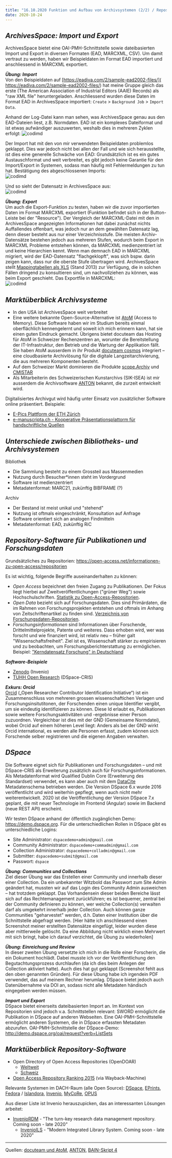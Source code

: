 ```yaml
---
title: "16.10.2020 Funktion und Aufbau von Archivsystemen (2/2) / Repository-Software für Publikationen und Forschungsdaten"
date: 2020-10-24
---
```


## *ArchivesSpace: Import und Export*

ArchivesSpace bietet eine OAI-PMH-Schnittstelle sowie dateibasierten Import und Export in diversen Formaten (EAD, MARCXML, CSV). Um damit vertraut zu werden, haben wir Beispieldaten im Format EAD importiert und anschliessend in MARCXML exportiert.  

***Übung: Import***  
Von den Beispieldaten auf [https://eadiva.com/2/sample-ead2002-files/]( https://eadiva.com/2/sample-ead2002-files/) hat meine Gruppe gleich das erste (The American Association of Industrial Editors (AAIE) Records) als "raw XML file" heruntergeladen. Anschliessend wurden diese Daten im Format EAD in ArchivesSpace importiert: `Create` > `Background Job` > `Import Data`.  

Anhand der Log-Datei kann man sehen, was ArchivesSpace genau aus den EAD-Dateien liest, z.B. Normdaten. EAD ist ein komplexes Dateiformat und ist etwas aufwändiger auszuwerten, weshalb dies in mehreren Zyklen erfolgt:
![codimd]({{site.baseurl}}/images/archivesspace-log.png)  

Der Import hat mit den von mir verwendeten Beispieldaten problemlos geklappt. Dies war jedoch nicht bei allen der Fall und wie sich herausstellte, ist dies eine generelle Schwäche von EAD: Grundsätzlich ist es ein gutes Austauschformat und weit verbreitet, es gibt jedoch keine Garantie für den Import/Export in Systemen, sodass man häufig mit Fehlermeldungen zu tun hat. Bestätigung des abgeschlossenen Imports:  
![codimd]({{site.baseurl}}/images/archivesspace-job.png)  

Und so sieht der Datensatz in ArchivesSpace aus:  
![codimd]({{site.baseurl}}/images/archivesspace-import.png)  

***Übung: Export***  
Um auch die Export-Funktion zu testen, haben wir die zuvor importierten Daten im Format MARCXML exportiert (Funktion befindet sich in der Button-Leiste bei der "Resource"). Der Vergleich der MARCXML-Datei mit den in ArchivesSpace angezeigten Informationen hat dabei zunächst nichts Auffallendes offenbart, was jedoch nur an dem gewählten Datensatz lag, denn dieser besteht aus nur einer Verzeichnisstufe. Die meisten Archiv-Datensätze bestehen jedoch aus mehreren Stufen, wodurch beim Export in MARCXML Probleme entstehen können, da MARCXML medienzentriert ist und keine Hierarchien kennt. Wenn man demnach EAD in MARCXML migriert, wird der EAD-Datensatz "flachgeklopft", was sich bspw. darin zeigen kann, dass nur die oberste Stufe übertragen wird. ArchivesSpace stellt [Mappingtabellen als XLS]( https://archivesspace.org/using-archivesspace/migration-tools-and-data-mapping) (Stand 2013) zur Verfügung, die in solchen Fällen dringend zu konsultieren sind, um nachvollziehen zu können, was beim Export geschieht. Das Exportfile in MARCXML:  
![codimd]({{site.baseurl}}/images/archivesspace-export.png)  

## *Marktüberblick Archivsysteme*  

* In den USA ist ArchivesSpace weit verbreitet
* Eine weitere bekannte Open-Source-Alternative ist [AtoM]( https://www.accesstomemory.org) (Access to Memory). Diese Software haben wir im Studium bereits einmal oberflächlich kennengelernt und soweit ich mich erinnern kann, hat sie einen guten Eindruck gemacht. Übrigens bietet docuteam das Hosting für AtoM in Schweizer Rechenzentren an, worunter die Bereitstellung der IT-Infrastruktur, den Betrieb und die Wartung der Applikation fällt. Sie haben AtoM ausserdem in ihr Produkt [docuteam cosmos]( https://www.docuteam.ch/angebot/digitales-archiv-docuteam-cosmos/) integriert – eine cloudbasierte Archivlösung für die digitale Langzeitarchivierung, die aus mehreren Komponenten besteht.
* Auf dem Schweizer Markt dominieren die Produkte [scope.Archiv](http://www.scope.ch) und [CMISTAR](https://www.cmiag.ch/cmistar)
* Als Mitarbeiterin des Schweizerischen Kunstarchivs (SIK-ISEA) ist mir ausserdem die Archivsoftware [ANTON]( https://www.anton.ch) bekannt, die zurzeit entwickelt wird. 

Digitalisiertes Archivgut wird häufig unter Einsatz von zusätzlicher Software online präsentiert. Beispiele:
* [E-Pics Plattform der ETH Zürich](https://www.e-pics.ethz.ch)
* [e-manuscripta.ch - Kooperative Präsentationsplattorm für handschriftliche Quellen](http://www.e-manuscripta.ch)

## *Unterschiede zwischen Bibliotheks- und Archivsystemen*  
 
Bibliothek  
* Die Sammlung besteht zu einem Grossteil aus Massenmedien
* Nutzung durch Besucher*innen steht im Vordergrund
* Software ist medienzentriert
* Metadatenformat: MARC21, zukünftig BIBFRAME (?)

Archiv
* Der Bestand ist meist unikal und "stehend"
* Nutzung ist oftmals eingeschränkt, Konsultation auf Anfrage
* Software orientiert sich an analogen Findmitteln
* Metadatenformat: EAD, zukünftig RiC

## *Repository-Software für Publikationen und Forschungsdaten*

Grundsätzliches zu Repositorien: https://open-access.net/informationen-zu-open-access/repositorien 

Es ist wichtig, folgende Begriffe auseinanderhalten zu können:  
* *Open Access* bezeichnet den freien Zugang zu Publikationen. Der Fokus liegt hierbei auf Zweitveröffentlichungen ("grüner Weg") sowie Hochschulschriften. [Statistik zu Open-Access-Repositorien]( https://v2.sherpa.ac.uk/view/repository_visualisations/1.html).
* *Open Data* bezieht sich auf Forschungsdaten. Dies sind Primärdaten, die im Rahmen von Forschungsprojekten entstehen und oftmals im Anhang von Zeitschriftenartikel zu finden sind. [Verzeichnis von Forschungsdaten-Repositorien]( https://www.re3data.org/search?query=).
* *Forschungsinformationen* sind Informationen über Forschende, Drittelmittelprojekte, Patente und weiteres. Dass erhoben wird, wer was forscht und wie finanziert wird, ist relativ neu – früher galt "Wissenschaftsfreiheit". Ziel ist es, Wissenschaft stärker zu empirisieren und zu beobachten, um Forschungsberichterstattung zu ermöglichen. Beispiel: ["Kerndatensatz Forschung" in Deutschland](https://kerndatensatz-forschung.de/version1/technisches_datenmodell/ER-Modell.html)

***Software-Beispiele***   
* [Zenodo](https://zenodo.org) (Invenio)
* [TUHH Open Research](https://tore.tuhh.de) (DSpace-CRIS)

***Exkurs: Orcid***  
[Orcid](https://orcid.org) („Open Researcher Contributor Identification Initiative“) ist ein Zusammenschluss von mehreren grossen wissenschaftichen Verlagen und Forschungsinsitutitonen, der Forschenden einen unique Identifier vergibt, um sie eindeutig identifizieren zu können. Diese Id erlaubt es, Publikationen sowie weitere Forschungsaktivitäten und -ergebnisse einer Person zuzuordnen. Vergleichbar ist dies mit der GND (Gemeinsame Normdatei), wobei Orcid auf einem höheren Level liegt: Anders als bei der GND wirkt Orcid international, es werden alle Personen erfasst, zudem können sich Forschende selber registrieren und die eigenen Angaben verwalten. 

## *DSpace*  
Die Software eignet sich für Publikationen und Forschungsdaten – und mit DSpace-CRIS als Erweiterung zusätzlich auch für Forschungsinformationen. Als Metadatenformat wird Qualified Dublin Core (Erweiterung des Standardset) verwendet, es kann aber auch mit dem [DataCite](https://schema.datacite.org/) Metadatenschema betrieben werden. Die Version DSpace 6.x wurde 2016 veröffentlicht und wird weiterhin gepflegt, wenn auch nicht mehr weiterentwickelt. 2020 ist die Veröffentlichung der Version DSpace 7.x geplant, die mit neuer Technologie im Frontend (Angular) sowie im Backend (neue REST API) erscheint.

Wir testen DSpace anhand der öffentlich zugänglichen Demo: https://demo.dspace.org. Für die unterschiedlichen Rollen in DSpace gibt es unterschiedliche Logins:
* Site Administrator: `dspacedemo+admin@gmail.com`
* Community Administrator: `dspacedemo+commadmin@gmail.com`
* Collection Administrator: `dspacedemo+colladmin@gmail.com`
* Submitter: `dspacedemo+submit@gmail.com`
* Passwort: `dspace`

***Übung: Communities und Collections***  
Ziel dieser Übung war das Erstellen einer Community und innerhalb dieser einer Collection. Da ein unbekannter Witzbold das Passwort zum Site Admin geändert hat, mussten wir auf das Login des Community Admin ausweichen – hat trotzdem geklappt. Das Vorhandensein dieser beiden Bereiche lässt sich auf das Rechtemanagement zurückführen; es ist bequemer, zentral bei der Community definieren zu können, wer welche Collection(s) verwalten darf als umgekehrt innerhalb jeder Collection. Auch können ganze Communities "geharvestet" werden, d.h. Daten einer Institution über die Schnittstelle abgefragt werden. [Hier hätte ich anschliessend einen Screenshot meiner erstellten Datensätze eingefügt, leider wurden diese aber mittlerweile gelöscht. Da eine Abbildung nicht wirklich einen Mehrwert mit sich bringt, habe ich darauf verzichtet, die Übung zu wiederholen]

***Übung: Einreichung und Review***  
In dieser zweiten Übung versetzte ich mich in die Rolle einer Forscherin, die ein Dokument hochlädt. Dabei musste ich vor der Veröffentlichung den Begutachtungsprozess durchlaufen (da ich dies beim Anlegen der Collection aktiviert hatte). Auch dies hat gut geklappt (Screenshot fehlt aus den oben genannten Gründen). Für diese Übung habe ich irgendein PDF verwendet, das auf meinem Rechner herumlag. DSpace bietet jedoch auch Datenübernahme via DOI an, sodass nicht alle Metadaten händisch eingegeben werden müssen.

***Import und Export***  
DSpace bietet einerseits dateibasierten Import an. Im Kontext von Repositorien sind jedoch v.a. Schnittstellen relevant: SWORD ermöglicht die Publikation in DSpace auf anderen Webseiten. Eine OAI-PMH-Schnittstelle ermöglicht anderen Systemen, die in DSpace erfassten Metadaten abzurufen. OAI-PMH-Schnittstelle der DSpace-Demo: http://demo.dspace.org/oai/request?verb=ListSets

## *Marktüberblick Repository-Software*  

* Open Directory of Open Access Repositories (OpenDOAR)
  * [Weltweit](https://v2.sherpa.ac.uk/view/repository_visualisations/1.html)
  * [Schweiz](https://v2.sherpa.ac.uk/view/repository_by_country/Switzerland.default.html)
* [Open Access Repository Ranking 2015](https://web.archive.org/web/20160110005003/http://repositoryranking.org/) (via Wayback-Machine)

Relevante Systemen im DACH-Raum (alle Open Source): [DSpace](https://www.dspace.org), [EPrints](https://www.eprints.org), [Fedora](http://fedorarepository.org) / [Islandora](https://islandora.ca), [Invenio](https://invenio-software.org), [MyCoRe](https://www.mycore.de), [OPUS](https://www.opus-repository.org)

Aus dieser Liste ist Invenio herauszupicken, das an interessanten Lösungen arbeitet:
* [InvenioRDM](https://invenio-software.org/products/rdm/) - "The turn-key research data management repository. Coming soon - late 2020"
  * [InvenioILS](https://invenio-software.org/products/ils/) - "Modern Integrated Library System. Coming soon - late 2020"

---  

Quellen: [docuteam und AtoM]( https://www.docuteam.ch/angebot/digitales-archiv-docuteam-cosmos/atom-2/), [ANTON]( https://www.anton.ch), [BAIN-Skript 4]( https://bain.felixlohmeier.de/#/04_repository-software-fuer-publikationen-und-forschungsdaten)

